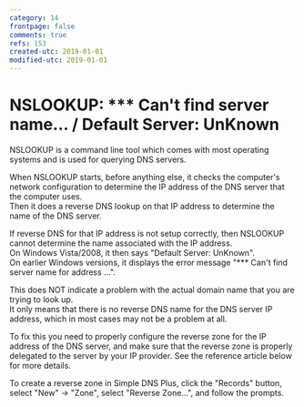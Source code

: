 ```yaml
---
category: 14
frontpage: false
comments: true
refs: 153
created-utc: 2019-01-01
modified-utc: 2019-01-01
---
```

# NSLOOKUP: *** Can't find server name... / Default Server: UnKnown

NSLOOKUP is a command line tool which comes with most operating systems and is used for querying DNS servers.

When NSLOOKUP starts, before anything else, it checks the computer's network configuration to determine the IP address of the DNS server that the computer uses.  
Then it does a reverse DNS lookup on that IP address to determine the name of the DNS server.

If reverse DNS for that IP address is not setup correctly, then NSLOOKUP cannot determine the name associated with the IP address.  
On Windows Vista/2008, it then says "Default Server: UnKnown".  
On earlier Windows versions, it displays the error message "*** Can't find server name for address ...".

This does NOT indicate a problem with the actual domain name that you are trying to look up.  
It only means that there is no reverse DNS name for the DNS server IP address, which in most cases may not be a problem at all.

To fix this you need to properly configure the reverse zone for the IP address of the DNS server, and make sure that the reverse zone is properly delegated to the server by your IP provider. See the reference article below for more details.

To create a reverse zone in Simple DNS Plus, click the "Records" button, select "New" -&gt; "Zone", select "Reverse Zone...", and follow the prompts.

